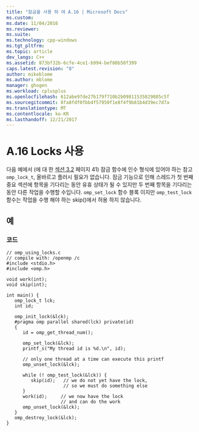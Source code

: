 ```yaml
---
title: "잠금을 사용 하 여 A.16 | Microsoft Docs"
ms.custom: 
ms.date: 11/04/2016
ms.reviewer: 
ms.suite: 
ms.technology: cpp-windows
ms.tgt_pltfrm: 
ms.topic: article
dev_langs: C++
ms.assetid: 873bf32b-6cfe-4ce1-b994-bef80b50f399
caps.latest.revision: "8"
author: mikeblome
ms.author: mblome
manager: ghogen
ms.workload: cplusplus
ms.openlocfilehash: 612abe97de27b179f710b2b09811535829885c5f
ms.sourcegitcommit: 8fa8fdf0fbb4f57950f1e8f4f9b81b4d39ec7d7a
ms.translationtype: MT
ms.contentlocale: ko-KR
ms.lasthandoff: 12/21/2017
---
```

# <a name="a16---using-locks"></a>A.16   Locks 사용
다음 예에서 (에 대 한 [섹션 3.2](../../parallel/openmp/3-2-lock-functions.md) 페이지 41) 잠금 함수에 인수 형식에 있어야 하는 참고 `omp_lock_t`, 올바르고 플러시 필요가 없습니다.  잠금 기능으로 인해 스레드가 첫 번째 중요 섹션에 항목을 기다리는 동안 유휴 상태가 될 수 있지만 두 번째 항목을 기다리는 동안 다른 작업을 수행할 수입니다.  `omp_set_lock` 함수 블록 이지만 `omp_test_lock` 함수는 작업을 수행 해야 하는 skip()에서 허용 하지 않습니다.  
  
## <a name="example"></a>예  
  
### <a name="code"></a>코드  
  
```  
// omp_using_locks.c  
// compile with: /openmp /c  
#include <stdio.h>  
#include <omp.h>  
  
void work(int);  
void skip(int);  
  
int main() {  
   omp_lock_t lck;  
   int id;  
  
   omp_init_lock(&lck);  
   #pragma omp parallel shared(lck) private(id)  
   {  
      id = omp_get_thread_num();  
  
      omp_set_lock(&lck);  
      printf_s("My thread id is %d.\n", id);  
  
      // only one thread at a time can execute this printf  
      omp_unset_lock(&lck);  
  
      while (! omp_test_lock(&lck)) {  
         skip(id);   // we do not yet have the lock,  
                     // so we must do something else   
      }  
      work(id);     // we now have the lock  
                    // and can do the work   
      omp_unset_lock(&lck);  
   }  
   omp_destroy_lock(&lck);  
}  
```